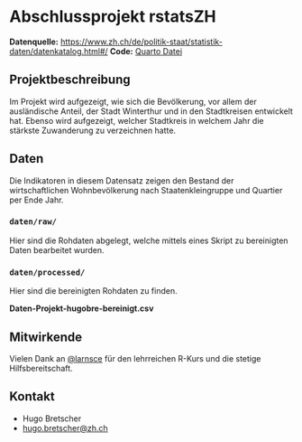 # Abschlussprojekt rstatsZH

**Datenquelle:** <https://www.zh.ch/de/politik-staat/statistik-daten/datenkatalog.html#/>
**Code:** [Quarto Datei](index.qmd)

## Projektbeschreibung
Im Projekt wird aufgezeigt, wie sich die Bevölkerung, vor allem der ausländische Anteil, der Stadt Winterthur und in den Stadtkreisen entwickelt hat. Ebenso wird aufgezeigt, welcher Stadtkreis in welchem Jahr die stärkste Zuwanderung zu verzeichnen hatte.


## Daten

Die Indikatoren in diesem Datensatz zeigen den Bestand der wirtschaftlichen Wohnbevölkerung nach Staatenkleingruppe und Quartier per Ende Jahr. 

### `daten/raw/`

Hier sind die Rohdaten abgelegt, welche mittels eines Skript zu bereinigten Daten bearbeitet wurden.

### `daten/processed/`

Hier sind die bereinigten Rohdaten zu finden.

**Daten-Projekt-hugobre-bereinigt.csv**

## Mitwirkende

Vielen Dank an [@larnsce](https://github.com/larnsce) für den lehrreichen R-Kurs und die stetige Hilfsbereitschaft.

## Kontakt

- Hugo Bretscher
- hugo.bretscher@zh.ch